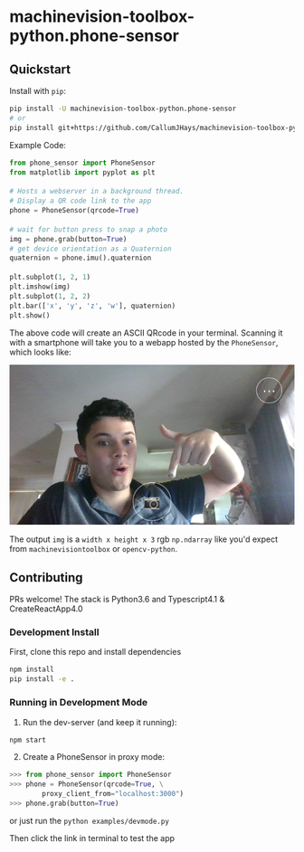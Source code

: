 # machinevision-toolbox-python.phone-sensor

## Quickstart

Install with `pip`:

```bash
pip install -U machinevision-toolbox-python.phone-sensor
# or
pip install git+https://github.com/CallumJHays/machinevision-toolbox-python.phone-sensor
```

Example Code:

```python
from phone_sensor import PhoneSensor
from matplotlib import pyplot as plt

# Hosts a webserver in a background thread.
# Display a QR code link to the app
phone = PhoneSensor(qrcode=True)

# wait for button press to snap a photo
img = phone.grab(button=True)
# get device orientation as a Quaternion
quaternion = phone.imu().quaternion

plt.subplot(1, 2, 1)
plt.imshow(img)
plt.subplot(1, 2, 2)
plt.bar(['x', 'y', 'z', 'w'], quaternion)
plt.show()
```

The above code will create an ASCII QRcode in your terminal. Scanning it with a smartphone will take you to a webapp hosted by the `PhoneSensor`, which looks like:

![alt text](screenshot.png)

The output `img` is a `width x height x 3` rgb `np.ndarray` like you'd expect from `machinevisiontoolbox` or `opencv-python`.

## Contributing

PRs welcome! The stack is Python3.6 and Typescript4.1 & CreateReactApp4.0

### Development Install

First, clone this repo and install dependencies

```bash
npm install
pip install -e .
```

### Running in Development Mode

1. Run the dev-server (and keep it running):

```bash
npm start
```

2. Create a PhoneSensor in proxy mode:

```python
>>> from phone_sensor import PhoneSensor
>>> phone = PhoneSensor(qrcode=True, \
        proxy_client_from="localhost:3000")
>>> phone.grab(button=True)
```

or just run the `python examples/devmode.py`

Then click the link in terminal to test the app
